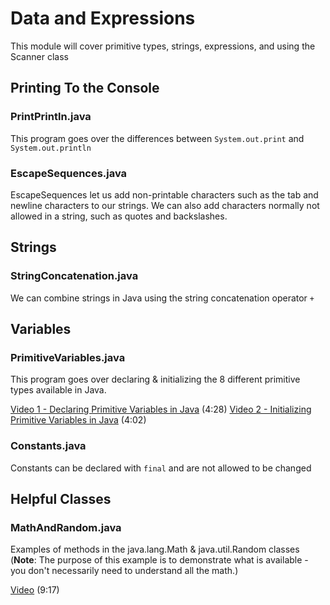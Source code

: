 # Data and Expressions

This module will cover primitive types, strings, expressions, and using the Scanner class

## Printing To the Console

### PrintPrintln.java

This program goes over the differences between `System.out.print` and `System.out.println`

### EscapeSequences.java

EscapeSequences let us add non-printable characters such as the tab and newline characters to our strings.  We can also add characters normally not allowed in a string, such as quotes and backslashes.

## Strings

### StringConcatenation.java

We can combine strings in Java using the string concatenation operator `+`

## Variables

### PrimitiveVariables.java

This program goes over declaring & initializing the 8 different primitive types available in Java.

[Video 1 - Declaring Primitive Variables in Java](https://youtu.be/q-z4RUQs5DA) (4:28)
[Video 2 - Initializing Primitive Variables in Java](https://youtu.be/fWTEuVZ7mk0) (4:02)

### Constants.java

Constants can be declared with `final` and are not allowed to be changed

## Helpful Classes


### MathAndRandom.java 

 Examples of methods in the java.lang.Math & java.util.Random classes (**Note**: The purpose of this example is to demonstrate what is available - you don't necessarily need to understand all the math.)

[Video](https://youtu.be/FZhZgLF-2L4) (9:17)
